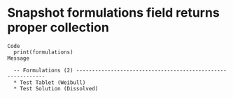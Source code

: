 # Snapshot formulations field returns proper collection

    Code
      print(formulations)
    Message
      
      -- Formulations (2) ------------------------------------------------------------
      * Test Tablet (Weibull)
      * Test Solution (Dissolved)

